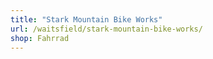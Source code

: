 ```yaml
---
title: "Stark Mountain Bike Works"
url: /waitsfield/stark-mountain-bike-works/
shop: Fahrrad
---
```

